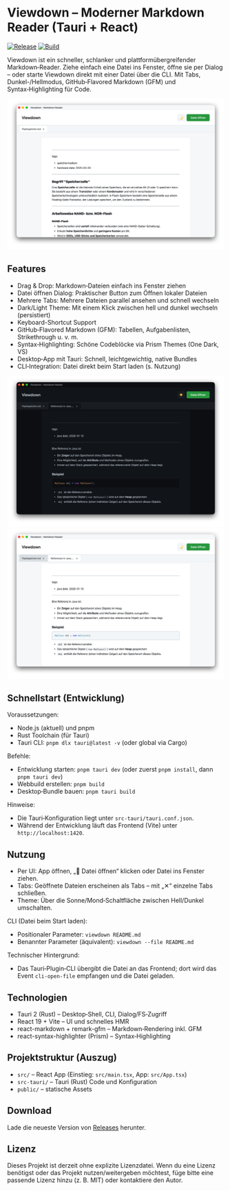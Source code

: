 # Viewdown – Moderner Markdown Reader (Tauri + React)

[![Release](https://github.com/Scharxi/viewdown/actions/workflows/release.yml/badge.svg)](https://github.com/Scharxi/viewdown/actions/workflows/release.yml)
[![Build](https://github.com/Scharxi/viewdown/actions/workflows/build.yml/badge.svg)](https://github.com/Scharxi/viewdown/actions/workflows/build.yml)

Viewdown ist ein schneller, schlanker und plattformübergreifender Markdown‑Reader. Ziehe einfach eine Datei ins Fenster,
öffne sie per Dialog – oder starte Viewdown direkt mit einer Datei über die CLI. Mit Tabs, Dunkel-/Hellmodus,
GitHub‑Flavored Markdown (GFM) und Syntax‑Highlighting für Code.

![Xnip2025-10-16_07-39-02.jpg](screenshots/Xnip2025-10-16_07-39-02.jpg)

## Features

- Drag & Drop: Markdown‑Dateien einfach ins Fenster ziehen
- Datei öffnen Dialog: Praktischer Button zum Öffnen lokaler Dateien
- Mehrere Tabs: Mehrere Dateien parallel ansehen und schnell wechseln
- Dark/Light Theme: Mit einem Klick zwischen hell und dunkel wechseln (persistiert)
- Keyboard-Shortcut Support
- GitHub‑Flavored Markdown (GFM): Tabellen, Aufgabenlisten, Strikethrough u. v. m.
- Syntax‑Highlighting: Schöne Codeblöcke via Prism Themes (One Dark, VS)
- Desktop‑App mit Tauri: Schnell, leichtgewichtig, native Bundles
- CLI‑Integration: Datei direkt beim Start laden (s. Nutzung)

![Xnip2025-10-16_07-41-48.jpg](screenshots/Xnip2025-10-16_07-41-48.jpg)
![Xnip2025-10-16_07-42-03.jpg](screenshots/Xnip2025-10-16_07-42-03.jpg)

## Schnellstart (Entwicklung)

Voraussetzungen:

- Node.js (aktuell) und pnpm
- Rust Toolchain (für Tauri)
- Tauri CLI: `pnpm dlx tauri@latest -v` (oder global via Cargo)

Befehle:

- Entwicklung starten: `pnpm tauri dev` (oder zuerst `pnpm install`, dann `pnpm tauri dev`)
- Webbuild erstellen: `pnpm build`
- Desktop‑Bundle bauen: `pnpm tauri build`

Hinweise:

- Die Tauri‑Konfiguration liegt unter `src-tauri/tauri.conf.json`.
- Während der Entwicklung läuft das Frontend (Vite) unter `http://localhost:1420`.

## Nutzung

- Per UI: App öffnen, „📄 Datei öffnen“ klicken oder Datei ins Fenster ziehen.
- Tabs: Geöffnete Dateien erscheinen als Tabs – mit „✕“ einzelne Tabs schließen.
- Theme: Über die Sonne/Mond‑Schaltfläche zwischen Hell/Dunkel umschalten.

CLI (Datei beim Start laden):

- Positionaler Parameter: `viewdown README.md`
- Benannter Parameter (äquivalent): `viewdown --file README.md`

Technischer Hintergrund:

- Das Tauri‑Plugin‑CLI übergibt die Datei an das Frontend; dort wird das Event `cli-open-file` empfangen und die Datei
  geladen.

## Technologien

- Tauri 2 (Rust) – Desktop‑Shell, CLI, Dialog/FS‑Zugriff
- React 19 + Vite – UI und schnelles HMR
- react-markdown + remark-gfm – Markdown‑Rendering inkl. GFM
- react-syntax-highlighter (Prism) – Syntax‑Highlighting

## Projektstruktur (Auszug)

- `src/` – React App (Einstieg: `src/main.tsx`, App: `src/App.tsx`)
- `src-tauri/` – Tauri (Rust) Code und Konfiguration
- `public/` – statische Assets

## Download

Lade die neueste Version von [Releases](https://github.com/Scharxi/viewdown/releases/latest) herunter.

## Lizenz

Dieses Projekt ist derzeit ohne explizite Lizenzdatei. Wenn du eine Lizenz benötigst oder das Projekt nutzen/weitergeben
möchtest, füge bitte eine passende Lizenz hinzu (z. B. MIT) oder kontaktiere den Autor.
